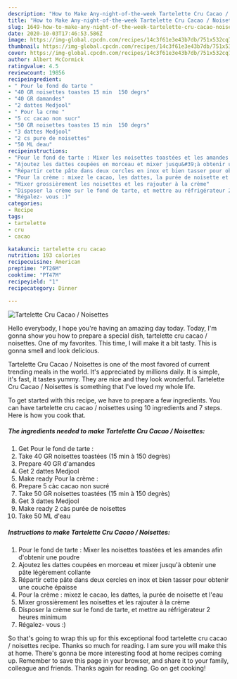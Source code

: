 ```yaml
---
description: "How to Make Any-night-of-the-week Tartelette Cru Cacao / Noisettes"
title: "How to Make Any-night-of-the-week Tartelette Cru Cacao / Noisettes"
slug: 1649-how-to-make-any-night-of-the-week-tartelette-cru-cacao-noisettes
date: 2020-10-03T17:46:53.586Z
image: https://img-global.cpcdn.com/recipes/14c3f61e3e43b7db/751x532cq70/tartelette-cru-cacao-noisettes-photo-principale-de-la-recette.jpg
thumbnail: https://img-global.cpcdn.com/recipes/14c3f61e3e43b7db/751x532cq70/tartelette-cru-cacao-noisettes-photo-principale-de-la-recette.jpg
cover: https://img-global.cpcdn.com/recipes/14c3f61e3e43b7db/751x532cq70/tartelette-cru-cacao-noisettes-photo-principale-de-la-recette.jpg
author: Albert McCormick
ratingvalue: 4.5
reviewcount: 19856
recipeingredient:
- " Pour le fond de tarte "
- "40 GR noisettes toastes 15 min  150 degrs"
- "40 GR damandes"
- "2 dattes Medjool"
- " Pour la crme "
- "5 cc cacao non sucr"
- "50 GR noisettes toastes 15 min  150 degrs"
- "3 dattes Medjool"
- "2 cs pure de noisettes"
- "50 ML deau"
recipeinstructions:
- "Pour le fond de tarte : Mixer les noisettes toastées et les amandes afin d&#39;obtenir une poudre"
- "Ajoutez les dattes coupées en morceau et mixer jusqu&#39;à obtenir une pâte légèrement collante"
- "Répartir cette pâte dans deux cercles en inox et bien tasser pour obtenir une couche épaisse"
- "Pour la crème : mixez le cacao, les dattes, la purée de noisette et l&#39;eau"
- "Mixer grossièrement les noisettes et les rajouter à la crème"
- "Disposer la crème sur le fond de tarte, et mettre au réfrigérateur 2 heures minimum"
- "Régalez- vous :)"
categories:
- Recipe
tags:
- tartelette
- cru
- cacao

katakunci: tartelette cru cacao 
nutrition: 193 calories
recipecuisine: American
preptime: "PT26M"
cooktime: "PT47M"
recipeyield: "1"
recipecategory: Dinner

---
```



![Tartelette Cru Cacao / Noisettes](https://img-global.cpcdn.com/recipes/14c3f61e3e43b7db/751x532cq70/tartelette-cru-cacao-noisettes-photo-principale-de-la-recette.jpg)

Hello everybody, I hope you're having an amazing day today. Today, I'm gonna show you how to prepare a special dish, tartelette cru cacao / noisettes. One of my favorites. This time, I will make it a bit tasty. This is gonna smell and look delicious.

Tartelette Cru Cacao / Noisettes is one of the most favored of current trending meals in the world. It's appreciated by millions daily. It is simple, it's fast, it tastes yummy. They are nice and they look wonderful. Tartelette Cru Cacao / Noisettes is something that I've loved my whole life.




To get started with this recipe, we have to prepare a few ingredients. You can have tartelette cru cacao / noisettes using 10 ingredients and 7 steps. Here is how you cook that.

<!--inarticleads1-->

##### The ingredients needed to make Tartelette Cru Cacao / Noisettes:

1. Get  Pour le fond de tarte :
1. Take 40 GR noisettes toastées (15 min à 150 degrès)
1. Prepare 40 GR d&#39;amandes
1. Get 2 dattes Medjool
1. Make ready  Pour la crème :
1. Prepare 5 càc cacao non sucré
1. Take 50 GR noisettes toastées (15 min à 150 degrès)
1. Get 3 dattes Medjool
1. Make ready 2 càs purée de noisettes
1. Take 50 ML d&#39;eau




<!--inarticleads2-->

##### Instructions to make Tartelette Cru Cacao / Noisettes:

1. Pour le fond de tarte : Mixer les noisettes toastées et les amandes afin d&#39;obtenir une poudre
1. Ajoutez les dattes coupées en morceau et mixer jusqu&#39;à obtenir une pâte légèrement collante
1. Répartir cette pâte dans deux cercles en inox et bien tasser pour obtenir une couche épaisse
1. Pour la crème : mixez le cacao, les dattes, la purée de noisette et l&#39;eau
1. Mixer grossièrement les noisettes et les rajouter à la crème
1. Disposer la crème sur le fond de tarte, et mettre au réfrigérateur 2 heures minimum
1. Régalez- vous :)




So that's going to wrap this up for this exceptional food tartelette cru cacao / noisettes recipe. Thanks so much for reading. I am sure you will make this at home. There's gonna be more interesting food at home recipes coming up. Remember to save this page in your browser, and share it to your family, colleague and friends. Thanks again for reading. Go on get cooking!

